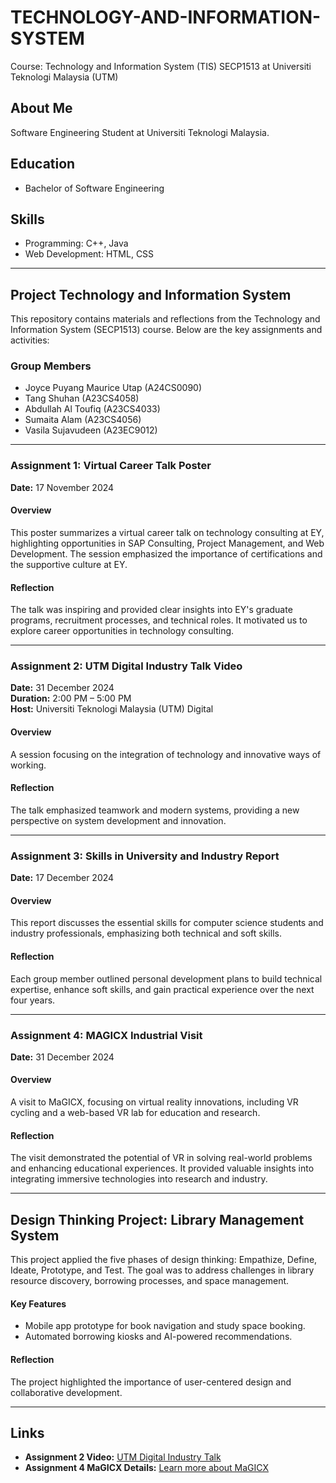 # TECHNOLOGY-AND-INFORMATION-SYSTEM
Course: Technology and Information System (TIS) SECP1513 at Universiti Teknologi Malaysia (UTM)

## About Me
Software Engineering Student at Universiti Teknologi Malaysia.

## Education
- Bachelor of Software Engineering

## Skills
- Programming: C++, Java
- Web Development: HTML, CSS

---

## Project Technology and Information System
This repository contains materials and reflections from the Technology and Information System (SECP1513) course. Below are the key assignments and activities:

### Group Members
- Joyce Puyang Maurice Utap (A24CS0090)  
- Tang Shuhan (A23CS4058)  
- Abdullah Al Toufiq (A23CS4033)  
- Sumaita Alam (A23CS4056)  
- Vasila Sujavudeen (A23EC9012)  

---

### Assignment 1: Virtual Career Talk Poster
**Date:** 17 November 2024  

#### Overview
This poster summarizes a virtual career talk on technology consulting at EY, highlighting opportunities in SAP Consulting, Project Management, and Web Development. The session emphasized the importance of certifications and the supportive culture at EY.

#### Reflection
The talk was inspiring and provided clear insights into EY's graduate programs, recruitment processes, and technical roles. It motivated us to explore career opportunities in technology consulting.

---

### Assignment 2: UTM Digital Industry Talk Video
**Date:** 31 December 2024  
**Duration:** 2:00 PM – 5:00 PM  
**Host:** Universiti Teknologi Malaysia (UTM) Digital  

#### Overview
A session focusing on the integration of technology and innovative ways of working.

#### Reflection
The talk emphasized teamwork and modern systems, providing a new perspective on system development and innovation.

---

### Assignment 3: Skills in University and Industry Report
**Date:** 17 December 2024  

#### Overview
This report discusses the essential skills for computer science students and industry professionals, emphasizing both technical and soft skills.

#### Reflection
Each group member outlined personal development plans to build technical expertise, enhance soft skills, and gain practical experience over the next four years.

---

### Assignment 4: MAGICX Industrial Visit
**Date:** 31 December 2024  

#### Overview
A visit to MaGICX, focusing on virtual reality innovations, including VR cycling and a web-based VR lab for education and research.

#### Reflection
The visit demonstrated the potential of VR in solving real-world problems and enhancing educational experiences. It provided valuable insights into integrating immersive technologies into research and industry.

---

## Design Thinking Project: Library Management System
This project applied the five phases of design thinking: Empathize, Define, Ideate, Prototype, and Test. The goal was to address challenges in library resource discovery, borrowing processes, and space management.

#### Key Features
- Mobile app prototype for book navigation and study space booking.
- Automated borrowing kiosks and AI-powered recommendations.

#### Reflection
The project highlighted the importance of user-centered design and collaborative development.

---

## Links
- **Assignment 2 Video:** [UTM Digital Industry Talk](https://drive.google.com/file/d/1lzgsRV7pNt5iDBFuC1pzqf6I-4sCaKSC/view?usp=sharing)
- **Assignment 4 MaGICX Details:** [Learn more about MaGICX](https://research.utm.my/magicx/about-us/)

